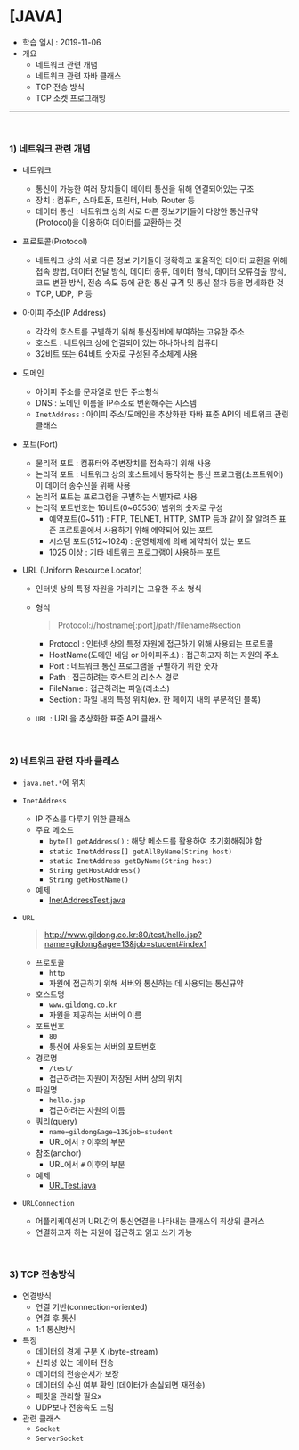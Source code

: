 # [JAVA]

- 학습 일시 : 2019-11-06
- 개요
  - 네트워크 관련 개념 
  - 네트워크 관련 자바 클래스
  - TCP 전송 방식
  - TCP 소켓 프로그래밍

---

<br>

### 1) 네트워크 관련 개념

- 네트워크

  - 통신이 가능한 여러 장치들이 데이터 통신을 위해 연결되어있는 구조
  - 장치 : 컴퓨터, 스마트폰, 프린터, Hub, Router 등
  - 데이터 통신 : 네트워크 상의 서로 다른 정보기기들이 다양한 통신규약(Protocol)을 이용하여 데이터를 교환하는 것

- 프로토콜(Protocol)

  - 네트워크 상의 서로 다른 정보 기기들이 정확하고 효율적인 데이터 교환을 위해 접속 방법, 데이터 전달 방식, 데이터 종류, 데이터 형식, 데이터 오류검출 방식, 코드 변환 방식, 전송 속도 등에 관한 통신 규격 및 통신 절차 등을 명세화한 것
  - TCP, UDP, IP 등

- 아이피 주소(IP Address)

  - 각각의 호스트를 구별하기 위해 통신장비에 부여하는 고유한 주소
  - 호스트 : 네트워크 상에 연결되어 있는 하나하나의 컴퓨터
  - 32비트 또는 64비트 숫자로 구성된 주소체계 사용

- 도메인

  - 아이피 주소를 문자열로 만든 주소형식
  - DNS : 도메인 이름을 IP주소로 변환해주는 시스템
  - `InetAddress` : 아이피 주소/도메인을 추상화한 자바 표준 API의 네트워크 관련 클래스

- 포트(Port)

  - 물리적 포트 : 컴퓨터와 주변장치를 접속하기 위해 사용
  - 논리적 포트 : 네트워크 상의 호스트에서 동작하는 통신 프로그램(소프트웨어)이 데이터 송수신을 위해 사용
  - 논리적 포트는 프로그램을 구별하는 식별자로 사용
  - 논리적 포트번호는 16비트(0~65536) 범위의 숫자로 구성
    - 예약포트(0~511) : FTP, TELNET, HTTP, SMTP 등과 같이 잘 알려즌 표준 프로토콜에서 사용하기 위해 예약되어 있는 포트
    - 시스템 포트(512~1024) : 운영체제에 의해 예약되어 있는 포트
    - 1025 이상 : 기타 네트워크 프로그램이 사용하는 포트

- URL (Uniform Resource Locator)

  - 인터넷 상의 특정 자원을 가리키는 고유한 주소 형식

  - 형식

    > Protocol://hostname[:port]/path/filename#section

    - Protocol : 인터넷 상의 특정 자원에 접근하기 위해 사용되는 프로토콜
    - HostName(도메인 네임 or 아이피주소) : 접근하고자 하는 자원의 주소
    - Port : 네트워크 통신 프로그램을 구별하기 위한 숫자
    - Path : 접근하려는 호스트의 리소스 경로
    - FileName : 접근하려는 파일(리소스)
    - Section : 파일 내의 특정 위치(ex. 한 페이지 내의 부분적인 블록)

  - `URL` : URL을 추상화한 표준 API 클래스

<br>

### 2) 네트워크 관련 자바 클래스

- `java.net.*`에 위치

- `InetAddress`
  - IP 주소를 다루기 위한 클래스
  - 주요 메소드
    - `byte[] getAddress()` : 해당 메소드를 활용하여 초기화해줘야 함
    - `static InetAddress[] getAllByName(String host)`
    - `static InetAddress getByName(String host)`
    - `String getHostAddress()`
    - `String getHostName()`
  - 예제
    - [InetAddressTest.java](https://github.com/yjcho913/TIL/blob/master/JAVA/com/scsa/JAVA20191106/InetAddressTest.java)

- `URL`

  > http://www.gildong.co.kr:80/test/hello.jsp?name=gildong&age=13&job=student#index1

  - 프로토콜
    - `http`
    - 자원에 접근하기 위해 서버와 통신하는 데 사용되는 통신규약
  - 호스트명
    - `www.gildong.co.kr`
    - 자원을 제공하는 서버의 이름
  - 포트번호
    - `80`
    - 통신에 사용되는 서버의 포트번호
  - 경로명
    - `/test/`
    - 접근하려는 자원이 저장된 서버 상의 위치
  - 파일명
    - `hello.jsp`
    - 접근하려는 자원의 이름
  - 쿼리(query)
    - `name=gildong&age=13&job=student`
    - URL에서 `?` 이후의 부분
  - 참조(anchor)
    - URL에서 `#` 이후의 부분
  - 예제
    - [URLTest.java](https://github.com/yjcho913/TIL/blob/master/JAVA/com/scsa/JAVA20191106/URLTest.java)

- `URLConnection`

  - 어플리케이션과 URL간의 통신연결을 나타내는 클래스의 최상위 클래스
  - 연결하고자 하는 자원에 접근하고 읽고 쓰기 가능

<br>

### 3) TCP 전송방식

- 연결방식
  - 연결 기반(connection-oriented)
  - 연결 후 통신
  - 1:1 통신방식
- 특징
  - 데이터의 경계 구분 X (byte-stream)
  - 신뢰성 있는 데이터 전송
  - 데이터의 전송순서가 보장
  - 데이터의 수신 여부 확인 (데이터가 손실되면 재전송)
  - 패킷을 관리할 필요x
  - UDP보다 전송속도 느림
- 관련 클래스
  - `Socket`
  - `ServerSocket`

<br>









































